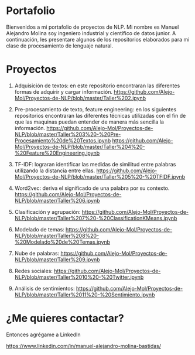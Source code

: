 # Portafolio

Bienvenidos a mi portafolio de proyectos de NLP. Mi nombre es Manuel Alejandro Molina soy ingeniero industrial y científico de datos junior. A continuación, les presentare algunos de los repositorios elaborados para mi clase de procesamiento de lenguaje natural.

# Proyectos

1. Adquisición de textos: en este repositorio encontraran las diferentes formas de adquirir y cargar información.  https://github.com/Alejo-Mol/Proyectos-de-NLP/blob/master/Taller%202.ipynb 

2. Pre-procesamiento de texto, feature engineering: en los siguientes repositorios encontraran las diferentes técnicas utilizadas con el fin de que las maquinas puedan entender de manera más sencilla la información.  https://github.com/Alejo-Mol/Proyectos-de-NLP/blob/master/Taller%203%20-%20Pre-Procesamiento%20de%20Textos.ipynb  https://github.com/Alejo-Mol/Proyectos-de-NLP/blob/master/Taller%204%20-%20Feature%20Engineering.ipynb

3. TF-IDF: lograran identificar las medidas de similitud entre palabras utilizando la distancia entre ellas.   https://github.com/Alejo-Mol/Proyectos-de-NLP/blob/master/Taller%205%20-%20TFIDF.ipynb

4. Word2vec: deriva el significado de una palabra por su contexto.  https://github.com/Alejo-Mol/Proyectos-de-NLP/blob/master/Taller%206.ipynb

5. Clasificación y agrupación: https://github.com/Alejo-Mol/Proyectos-de-NLP/blob/master/Taller%207%20-%20ClassificationKMeans.ipynb

6. Modelado de temas: https://github.com/Alejo-Mol/Proyectos-de-NLP/blob/master/Taller%208%20-%20Modelado%20de%20Temas.ipynb

7. Nube de palabras: https://github.com/Alejo-Mol/Proyectos-de-NLP/blob/master/Taller%209.ipynb

8. Redes sociales: https://github.com/Alejo-Mol/Proyectos-de-NLP/blob/master/Taller%2010%20-%20Twitter.ipynb
 
9. Análisis de sentimientos: https://github.com/Alejo-Mol/Proyectos-de-NLP/blob/master/Taller%2011%20-%20Sentimiento.ipynb
 
 
# ¿Me quieres contactar?

Entonces agrégame a LinkedIn

https://www.linkedin.com/in/manuel-alejandro-molina-bastidas/
